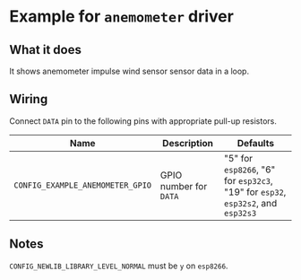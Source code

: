 # Example for `anemometer` driver

## What it does

It shows anemometer impulse wind sensor sensor data in a loop.

## Wiring

Connect `DATA` pin to the following pins with appropriate pull-up
resistors.

| Name | Description | Defaults |
|------|-------------|----------|
| `CONFIG_EXAMPLE_ANEMOMETER_GPIO` | GPIO number for `DATA` | "5" for `esp8266`, "6" for `esp32c3`, "19" for `esp32`, `esp32s2`, and `esp32s3` |

## Notes

`CONFIG_NEWLIB_LIBRARY_LEVEL_NORMAL` must be `y` on `esp8266`.
